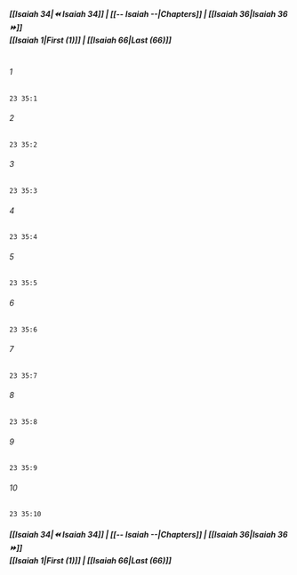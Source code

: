 
##### **[[Isaiah 34|⏪ Isaiah 34]] | [[-- Isaiah --|Chapters]] | [[Isaiah 36|Isaiah 36 ⏩]]**<br>**[[Isaiah 1|First (1)]] | [[Isaiah 66|Last (66)]]**<br><br>

###### 1
``` verse
23 35:1
```
###### 2
``` verse
23 35:2
```
###### 3
``` verse
23 35:3
```
###### 4
``` verse
23 35:4
```
###### 5
``` verse
23 35:5
```
###### 6
``` verse
23 35:6
```
###### 7
``` verse
23 35:7
```
###### 8
``` verse
23 35:8
```
###### 9
``` verse
23 35:9
```
###### 10
``` verse
23 35:10
```

##### **[[Isaiah 34|⏪ Isaiah 34]] | [[-- Isaiah --|Chapters]] | [[Isaiah 36|Isaiah 36 ⏩]]**<br>**[[Isaiah 1|First (1)]] | [[Isaiah 66|Last (66)]]**
